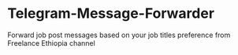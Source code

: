# Telegram-Message-Forwarder
Forward job post messages based on your job titles preference from Freelance Ethiopia channel 
